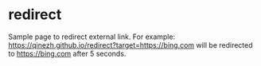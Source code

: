 # redirect

Sample page to redirect external link. For example: https://qinezh.github.io/redirect?target=https://bing.com will be redirected to https://bing.com after 5 seconds.
